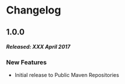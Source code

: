 # Changelog

## 1.0.0
##### Released: XXX April 2017

### New Features

* Initial release to Public Maven Repositories


